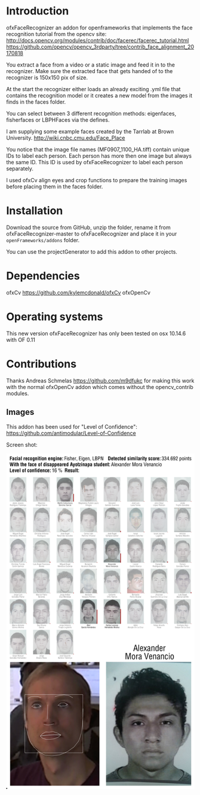 # Introduction

ofxFaceRecognizer an addon for openframeworks that implements the face recognition tutorial from the opencv site:
http://docs.opencv.org/modules/contrib/doc/facerec/facerec_tutorial.html
https://github.com/opencv/opencv_3rdparty/tree/contrib_face_alignment_20170818

You extract a face from a video or a static image and feed it in to the recognizer. Make sure the extracted face that gets handed of to the recognizer is 150x150 pix of size.

At the start the recognizer either loads an already exciting .yml file that contains the recognition model or it creates a new model from the images it finds in the faces folder.

You can select between 3 different recognition methods: eigenfaces, fisherfaces or LBPHFaces via the defines.

I am supplying some example faces created by the Tarrlab at Brown University.
http://wiki.cnbc.cmu.edu/Face_Place

You notice that the image file names (MF0907_1100_HA.tiff) contain unique IDs to label each person.
Each person has more then one image but always the same ID. This ID is used by ofxFaceRecognizer to label each person separately.

I used ofxCv align eyes and crop functions to prepare the training images before placing them in the faces folder.


# Installation

Download the source from GitHub, unzip the folder, rename it from ofxFaceRecognizer-master to ofxFaceRecognizer and place it in your `openFrameworks/addons` folder.

You can use the projectGenerator to add this addon to other projects.

# Dependencies
ofxCv
https://github.com/kylemcdonald/ofxCv
ofxOpenCv

# Operating systems

This new version ofxFaceRecognizer has only been tested on osx 10.14.6 with OF 0.11

# Contributions
Thanks Andreas Schmelas <https://github.com/m9dfukc> for making this work with the normal ofxOpenCv addon which comes without the opencv_contrib modules.

## Images
This addon has been used for "Level of Confidence":
<https://github.com/antimodular/Level-of-Confidence>

Screen shot:

![](https://raw.githubusercontent.com/antimodular/ofxFaceRecognizer/master/Screen_Shot.png)
